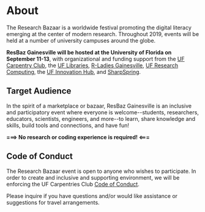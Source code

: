 # About

The Research Bazaar is a worldwide festival promoting the digital literacy emerging at the center of modern research. Throughout 2019, events will be held at a number of university campuses around the globe.

**ResBaz Gainesville will be hosted at the University of Florida on September 11-13**, with organizational and funding support from the [UF Carpentry Club](https://uf-carpentry.org), the [UF Libraries](http://www.uflib.ufl.edu/), [R-Ladies Gainesville](https://www.meetup.com/rladies-gainesville), [UF Research Computing](https://www.rc.ufl.edu/), the [UF Innovation Hub](http://innovate.research.ufl.edu/), and [SharpSpring](https://sharpspring.com/).

## Target Audience

In the spirit of a marketplace or bazaar, ResBaz Gainesville is an inclusive and participatory event where everyone is welcome--students, researchers, educators, scientists, engineers, and more--to learn, share knowledge and skills, build tools and connections, and have fun!

**===> No research or coding experience is required! <===**

## Code of Conduct

The Research Bazaar event is open to anyone who wishes to participate. In order to create and inclusive and supporting environment, we will be enforcing the UF Carpentries Club [Code of Conduct](https://www.uf-carpentries.org/code-of-conduct/).

Please inquire if you have questions and/or would like assistance or suggestions for travel arrangements.